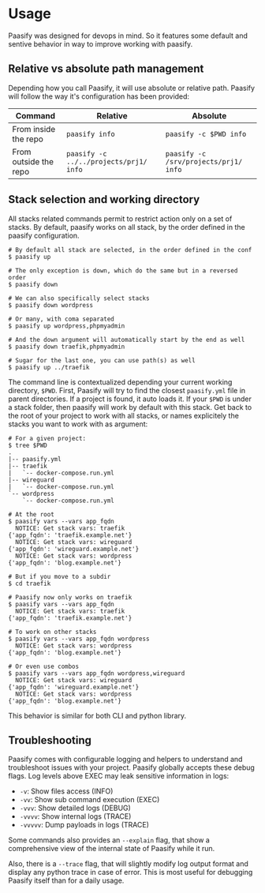 # Usage

Paasify was designed for devops in mind. So it features some default and sentive behavior in way to improve working with paasify.

## Relative vs absolute path management

Depending how you call Paasify, it will use absolute or relative path. Paasify will follow the way it's configuration has been provided:


| Command               | Relative                               | Absolute                              |
|-----------------------|----------------------------------------|---------------------------------------|
| From inside the repo  | `paasify info`                         | `paasify -c $PWD info`                |
| From outside the repo | `paasify -c ../../projects/prj1/ info` | `paasify -c /srv/projects/prj1/ info` |


## Stack selection and working directory

All stacks related commands permit to restrict action only on a set of stacks. By default, paasify works on all stack, by the order defined in the paasify configuration.

```console
# By default all stack are selected, in the order defined in the conf
$ paasify up

# The only exception is down, which do the same but in a reversed order
$ paasify down

# We can also specifically select stacks
$ paasify down wordpress

# Or many, with coma separated
$ paasify up wordpress,phpmyadmin

# And the down argument will automatically start by the end as well
$ paasify down traefik,phpmyadmin

# Sugar for the last one, you can use path(s) as well
$ paasify up ../traefik
```

The command line is contextualized depending your current working directory, `$PWD`. First, Paasify
will try to find the closest `paasify.yml` file in parent directories. If a project is found, it auto loads it. If your `$PWD` is under a stack folder, then paasify will work by default with this stack. Get back to the root of your project to work with all stacks, or names explicitely the stacks you want to work with as argument:

``` console
# For a given project:
$ tree $PWD
.
|-- paasify.yml
|-- traefik
|   `-- docker-compose.run.yml
|-- wireguard
|   `-- docker-compose.run.yml
`-- wordpress
    `-- docker-compose.run.yml

# At the root
$ paasify vars --vars app_fqdn
  NOTICE: Get stack vars: traefik
{'app_fqdn': 'traefik.example.net'}
  NOTICE: Get stack vars: wireguard
{'app_fqdn': 'wireguard.example.net'}
  NOTICE: Get stack vars: wordpress
{'app_fqdn': 'blog.example.net'}

# But if you move to a subdir
$ cd traefik

# Paasify now only works on traefik
$ paasify vars --vars app_fqdn
  NOTICE: Get stack vars: traefik
{'app_fqdn': 'traefik.example.net'}

# To work on other stacks
$ paasify vars --vars app_fqdn wordpress
  NOTICE: Get stack vars: wordpress
{'app_fqdn': 'blog.example.net'}

# Or even use combos
$ paasify vars --vars app_fqdn wordpress,wireguard
  NOTICE: Get stack vars: wireguard
{'app_fqdn': 'wireguard.example.net'}
  NOTICE: Get stack vars: wordpress
{'app_fqdn': 'blog.example.net'}

```

This behavior is similar for both CLI and python library.

## Troubleshooting

Paasify comes with configurable logging and helpers to understand and troubleshoot issues with your project. Paasify globally accepts these debug flags. Log levels above EXEC may leak sensitive information in logs:

* `-v`: Show files access (INFO)
* `-vv`: Show sub command execution (EXEC)
* `-vvv`: Show detailed logs (DEBUG)
* `-vvvv`: Show internal logs (TRACE)
* `-vvvvv`: Dump payloads in logs (TRACE)

Some commands also provides an `--explain` flag, that show a comprehensive view of the internal state of Paasify while it run.

Also, there is a `--trace` flag, that will slightly modify log output format and display any python trace in case of error. This is most useful for debugging Paasify itself than for a daily usage.
